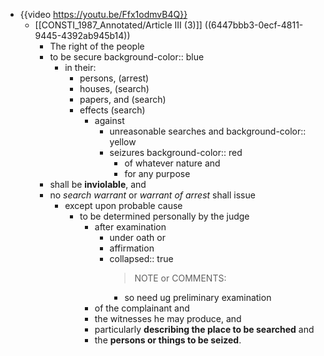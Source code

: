 - {{video https://youtu.be/Ffx1odmvB4Q}}
	- [[CONSTI_1987_Annotated/Article III (3)]] ((6447bbb3-0ecf-4811-9445-4392ab945b14))
		- The right of the people
		- to be secure 
		  background-color:: blue
			- in their:
				- persons, (arrest)
				- houses, (search)
				- papers, and (search)
				- effects (search)
					- against
						- unreasonable searches and
						  background-color:: yellow
						- seizures
						  background-color:: red
							- of whatever nature and
							- for any purpose
		- shall be **inviolable**, and
		- no *search warrant* or *warrant of arrest* shall issue
			- except upon probable cause
				- to be determined personally by the judge
					- after examination
						- under oath or
						- affirmation
						- collapsed:: true
						  > NOTE or COMMENTS:
							- so need ug preliminary examination
					- of the complainant and
					- the witnesses he may produce, and
					- particularly **describing the place to be searched** and
					- the **persons or things to be seized**.